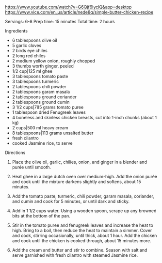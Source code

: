 https://www.youtube.com/watch?v=G6Qjf6IyclQ&app=desktop
https://www.vice.com/en_us/article/nede8q/simple-butter-chicken-recipe

Servings: 6-8
Prep time: 15 minutes
Total time: 2 hours

Ingredients

* 6 tablespoons olive oil
* 5 garlic cloves
* 2 birds eye chiles
* 2 long red chiles
* 2 medium yellow onion, roughly chopped
* 3 thumbs worth ginger, peeled
* 1/2 cup|125 ml ghee
* 3 tablespoons tomato paste
* 3 tablespoons turmeric
* 2 tablespoons chili powder
* 2 tablespoons garam masala
* 2 tablespoons ground coriander
* 2 tablespoons ground cumin
* 3 1/2 cups|785 grams tomato puree
* 1 tablespoon dried Fenugreek leaves
* 4 boneless and skinless chicken breasts, cut into 1-inch chunks (about 1 kg)
* 2 cups|500 ml heavy cream
* 8 tablespoons|113 grams unsalted butter
* fresh cilantro
* cooked Jasmine rice, to serve

Directions

1. Place the olive oil, garlic, chilies, onion, and ginger in a blender and purée until smooth.

2. Heat ghee in a large dutch oven over medium-high. Add the onion purée and cook until the mixture darkens slightly and softens, about 15 minutes.

3. Add the tomato paste, turmeric, chili powder, garam masala, coriander, and cumin and cook for 5 minutes, or until dark and sticky.

4. Add in 1 1/2 cups water. Using a wooden spoon, scrape up any browned bits at the bottom of the pan.

5. Stir in the tomato puree and fenugreek leaves and increase the heat to high. Bring to a boil, then reduce the heat to maintain a simmer. Cover and cook, stirring occasionally, until thick, about 1 hour. Add the chicken and cook until the chicken is cooked through, about 15 minutes more.

6. Add the cream and butter and stir to combine. Season with salt and serve garnished with fresh cilantro with steamed Jasmine rice.
